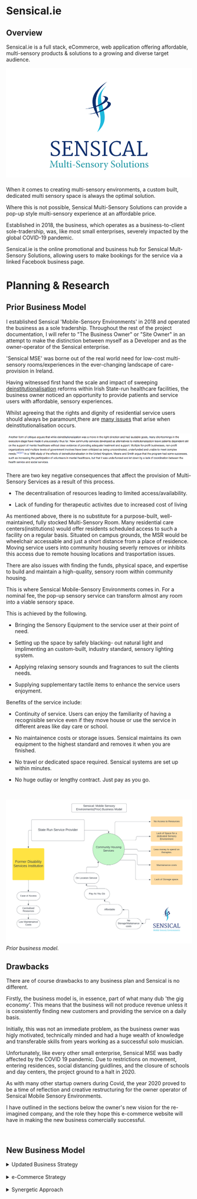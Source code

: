 # Sensical.ie

## Overview

Sensical.ie is a full stack, eCommerce, web application offering affordable, multi-sensory products & solutions to a growing and diverse target audience.

<img src="../docs/readme_images/README_placeholder.png">

When it comes to creating multi-sensory environments, a custom built, dedicated multi sensory space is always the optimal solution. 

Where this is not possible, Sensical Multi-Sensory Solutions can provide a pop-up style multi-sensory experience at an affordable price.

Established in 2018, the business, which operates as a business-to-client sole-tradership, was, like most small enterprises, severely impacted by the global COVID-19 pandemic.

Sensical.ie is the online promotional and business hub for Sensical Mult-Sensory Solutions, allowing users to make bookings for the service via a linked Facebook business page.

# Planning & Research

## Prior Business Model

I established Sensical 'Mobile-Sensory Environments' in 2018 and operated the business as a sole tradership. Throughout the rest of the project documentation, I will refer to "The Business Owner" or "Site Owner" in an attempt to make the distinction between myself as a Developer and as the owner-operator of the Sensical enterprise.

'Sensical MSE' was borne out of the real world need for low-cost multi-sensory rooms/experiences in the ever-changing landscape of care-provision in Ireland.

Having witnessed first hand the scale and impact of sweeping [deinstitutionalisation](https://en.wikipedia.org/wiki/Deinstitutionalisation) reforms within Irish State-run healthcare facilities, the business owner noticed an opportunity to provide patients and service users with affordable, sensory experiences.

Whilst agreeing that the rights and dignity of residential service users should always be paramount,there are [many issues](https://journals.sagepub.com/doi/full/10.1177/1468017318793620) that arise when deinstitutionalisation occurs.

<img src="../docs/readme_images/business1.png">

There are two key negative consequences that affect the provision of Multi-Sensory Services as a result of this process.

* The decentralisation of resources leading to limited access/availability.

* Lack of funding for therapeutic activites due to increased cost of living

As mentioned above, there is no substitute for a purpose-built, well-maintained, fully stocked Multi-Sensory Room. Many residential care centers(institutions) would offer residents scheduled access to such a facility on a regular basis. Situated on campus grounds, the MSR would be wheelchair accessable and just a short distance from a place of residence. Moving service users into community housing severly removes or inhibits this access due to remote housing locations and trasportation issues.

There are also issues with finding the funds, physical space, and expertise to build and maintain a high-quality, sensory room within community housing.

This is where Sensical Mobile-Sensory Environments comes in. For a nominal fee, the pop-up sensory service can transform almost any room into a viable sensory space. 

This is achieved by the following. 

* Bringing the Sensory Equipment to the service user at their point of need.

* Setting up the space by safely blacking- out natural light and implimenting an custom-built, industry standard, sensory lighting system.

* Applying relaxing sensory sounds and fragrances to suit the clients needs.

* Supplying supplementary tactile items to enhance the service users enjoyment.


Benefits of the service include:


* Continuity of service. Users can enjoy the familiarity of having a recognisible service even if they move house or use the service in different areas like day care or school.

* No maintainence costs or storage issues. Sensical maintains its own equipment to the highest standard and removes it when you are finished.

* No travel or dedicated space required. Sensical systems are set up within minutes.

* No huge outlay or lengthy contract. Just pay as you go.

<br>

<img src="../docs/readme_images/business2.png">_Prior business model._
 <br>

## Drawbacks

There are of course drawbacks to any business plan and Sensical is no different.

Firstly, the business model is, in essence, part of what many dub 'the gig economy'. This means that the business will not produce revenue unless it is consistently finding new customers and providing the service on a daily basis.

Initially, this was not an immediate problem, as the business owner was higly motivated, technically minded and had a huge wealth of knowledge and transferable skills from years working as a successful solo musician.

Unfortunately, like every other small enterprise, Sensical MSE was badly affected by the COVID 19 pandemic. Due to restrictions on movement, entering residences, social distancing guidlines, and the closure of schools and day centers, the project ground to a halt in 2020.

As with many other startup owners during Covid, the year 2020 proved to be a time of reflection and creative restructuring for the owner operator of Sensical Mobile Sensory Environments.

I have outlined in the sections below the owner's new vision for the re-imagined company, and the role they hope this e-commerce website will have in making the new business comercially successful.

<br>

## New Business Model

<details>

<summary>
Updated Business Strategy</summary><br>

Adopting the principles of [concentric diversification](https://www.monash.edu/business/marketing/marketing-dictionary/c/concentric-diversification#:~:text=a%20growth%20strategy%20in%20which,customers%3B%20also%20called%20convergent%20diversification.), the business owner decided to expand the scope of the Sensical enterprise to include an online store offering a range of affordable multi-sensory products that would appeal to it's established customer base as well as its general target audience.

Growing the business in this way will provide Sensical Multi-Sensory Solutions with a crucial, additional revenue stream that will help the business stay profitable should any losses occur on the "Mobile Sensory Environments Hire" side of the business. 

Such loss can occur when:

* There are 'lock-down' situations in private residential/residential care settings such as localised outbreaks, epidemics or pandemics.

* The Mobile Sensory Environment Hire service is fully booked.

* The Mobile Sensory Hire Equipment is under repair.

The purpose of selling good quality, carefully selected, supplementary, products is to provide hygenic, affordable enhancements to a customers multi-sensory experience, without the risk of making our 'Mobile Sensory Environments' equipment hire service redundant.

</details>
<br>

<details>

<summary>
e-Commerce Strategy</summary><br>

As referenced above, the business owner does not want the 'Equipment Hire' side of the business to suffer as a result of sales from the e-Commerce store. 

In order to mitigate against this, the Sensical.ie Webstore will only stock supplimentary products that can enhance a customers enjoyment during a sensory session, but can in no way recreate the unique sensory experience of a custom Mobile Sensory Environment, when used in isolation.

As [this article](https://www.ctvnews.ca/health/coronavirus/parents-are-not-ok-after-3-years-of-covid-and-a-brutal-winter-of-children-s-respiratory-illness-1.6231476) from January 2023 demonstrates, many parents and care providers are still wary of COVID (and other respiratory ilnesses) community spread.

The Sensical.ie Webstore will allow customers to purchase their own sensory items, musical instruments, accessories and more, ensuring peace of mind that all items are sanitary. This also significantly reduces the hire services maintainence and cleaning budget.

The site should make it as simple as possible for the user to identify products they wish to purchase, identify their availability, suitablity, and aspect and also seemlessly complete payment of products they have added to their shopping basket via a checkout feature.

The Webstore should encourage users to create and account in order to make return visits even easier, by storing delivery information and a wishlist of possible future purchases to their user profile.

The Webstore should be easy to navigate and offer the user the ability to see products from specific categories, subcategories and availability.

</details>
<br>

<details>

<summary>
Synergetic Approach</summary><br>



</details>
<br>



